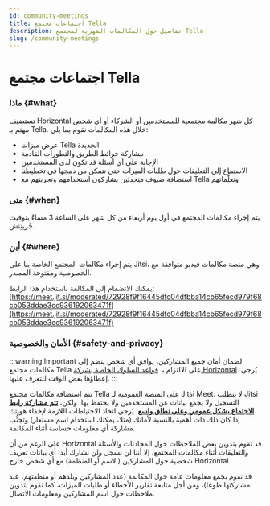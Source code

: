 ```yaml
---
id: community-meetings
title: اجتماعات مجتمع Tella
description: تفاصيل حول المكالمات الشهرية لمجتمع Tella
slug: /community-meetings
---
```


# اجتماعات مجتمع Tella

### ماذا {#what}

تستضيف Horizontal كل شهر مكالمة مجتمعية للمستخدمين أو الشركاء أو أي شخص مهتم بـ Tella. خلال هذه المكالمات نقوم بما يلي:

-   عرض ميزات Tella الجديدة
-   مشاركة خرائط الطريق والتطورات القادمة
-   الإجابة على أي أسئلة قد تكون لدى المستخدمين
-   الاستماع إلى التعليقات حول طلبات الميزات حتى نتمكن من دمجها في تخطيطنا
-   استضافة ضيوف متحدثين يشاركون استخدامهم وتجربتهم مع Tella وتعلُّماتهم

### متى {#when}

يتم إجراء مكالمات المجتمع في أول يوم أربعاء من كل شهر على الساعة 3 مساءً بتوقيت جْرينِتش.



### أين {#where}

يتم إجراء مكالمات المجتمع الخاصة بنا على Jitsi، وهي منصة مكالمات فيديو متوافقة مع الخصوصية ومفتوحة المصدر.

يمكنك الانضمام إلى المكالمة باستخدام هذا الرابط: [https://meet.jit.si/moderated/72928f9f16445dfc04dfbba14cb65fecd979f68cb053ddae3cc936192063471f](https://meet.jit.si/moderated/72928f9f16445dfc04dfbba14cb65fecd979f68cb053ddae3cc936192063471f)

### الأمان والخصوصية {#safety-and-privacy}

:::warning Important
لضمان أمان جميع المشاركين، يوافق أي شخص ينضم إلى مكالمات مجتمع Tella على الالتزام بـ [قواعد السلوك الخاصة بشركة Horizontal](https://horizontal-org.slite.com/app/docs/E33mV5cWaJhd8x/Horizontal-Code-of-Conduct). يُرجى إعطاؤها بعض الوقت للتعرف عليها.
:::

تتم استضافة مكالمات مجتمع Tella على المنصة العمومية لـ Jitsi Meet. لا يتطلب Jitsi التسجيل ولا يجمع بيانات عن المستخدمين ولا يحتفظ بها. ولكن، <u>**تتم مشاركة رابط الاجتماع بشكل عمومي وعلى نطاق واسع**</u>. يُرجى اتخاذ الاحتياطات اللازمة لإخفاء هويتك إذا كان ذلك ذات أهمية بالنسبة لأمانك (مثلا، يمكنك استخدام اسم مستعار) وتجنُّب مشاركة أي معلومات حساسة أثناء المكالمة. 

على الرغم من أن Horizontal قد تقوم بتدوين بعض الملاحظات حول المحادثات والأسئلة والتعليقات أثناء مكالمات المجتمع، إلا أننا لن نسجل ولن نشارك أبدا أي بيانات تعريف شخصية حول المشاركين (الاسم أو المنظمة) مع أي شخص خارج Horizontal.

قد نقوم بجمع معلومات عامة حول المكالمة (عدد المشاركين وبلدهم أو منطقتهم، عند مشاركتها طوعا)، ومن أجل متابعة تقارير الأخطاء أو طلبات الميزات، كما نقوم بتدوين ملاحظات حول اسم المشاركين ومعلومات الاتصال.